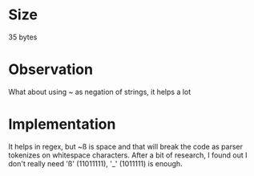 # Size
35 bytes

# Observation
What about using ~ as negation of strings, it helps a lot

# Implementation
It helps in regex, but ~ß is space and that will break the code as parser tokenizes on whitespace characters.
After a bit of research, I found out I don't really need 'ß' (11011111), '_' (1011111) is enough.
